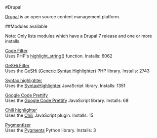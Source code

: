 #Drupal

[Drupal](http://drupal.org) is an open source content management platform.

##Modules available

Note: Only lists modules which have a Drupal 7 release and one or more installs.

[Code Filter](http://drupal.org/project/codefilter)  
Uses PHP's [highlight_string()](http://php.net/manual/en/function.highlight-string.php) function.
Installs: 6062

[GeSHi Filter](http://drupal.org/project/geshifilter)  
Uses the [GeSHi (Generic Syntax Highlighter)](http://qbnz.com/highlighter/) PHP library.
Installs: 2743

[Syntax highlighter](http://drupal.org/project/syntaxhighlighter)  
Uses the [SyntaxHighlighter](http://alexgorbatchev.com/SyntaxHighlighter/) JavaScript library.
Installs: 1351

[Google Code Prettify](http://drupal.org/project/prettify)  
Uses the [Google Code Prettify](http://code.google.com/p/google-code-prettify/) JavaScript library.
Installs: 68

[Chili highlighter](http://drupal.org/project/chili_highlighter)  
Uses the [Chili](http://pygments.org) JavaScript plugin.
Installs: 15

[Pygmentizer](http://drupal.org/project/pygmentizer)  
Uses the [Pygments](http://pygments.org) Python library.
Installs: 3
 
